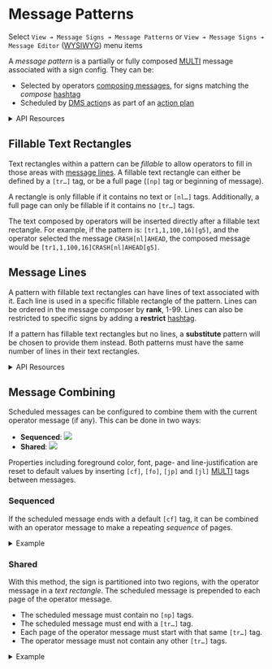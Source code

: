 # Message Patterns

Select `View ➔ Message Signs ➔ Message Patterns` or
`View ➔ Message Signs ➔ Message Editor` ([WYSIWYG]) menu items

A _message pattern_ is a partially or fully composed [MULTI] message associated
with a sign config.  They can be:

* Selected by operators [composing messages], for signs matching the _compose_
  [hashtag]
* Scheduled by [DMS action]s as part of an [action plan]

<details>
<summary>API Resources</summary>

* `iris/api/msg_pattern` (minimal)
* `iris/api/msg_pattern/{name}` (full)

| Access       | Minimal          | Full          |
|--------------|------------------|---------------|
| 👁️  View      | name             |               |
| 👉 Operate   |                  |               |
| 💡 Manage    | compose\_hashtag | flash\_beacon |
| 🔧 Configure | multi            |               |

</details>

## Fillable Text Rectangles

Text rectangles within a pattern can be _fillable_ to allow operators to fill
in those areas with [message lines](#message-lines).  A fillable text rectangle
can either be defined by a `[tr…]` tag, or be a full page (`[np]` tag or
beginning of message).

A rectangle is only fillable if it contains no text or `[nl…]` tags.
Additionally, a full page can only be fillable if it contains no `[tr…]` tags.

The text composed by operators will be inserted directly after a fillable text
rectangle.  For example, if the pattern is: `[tr1,1,100,16][g5]`, and the
operator selected the message `CRASH[nl]AHEAD`, the composed message would
be `[tr1,1,100,16]CRASH[nl]AHEAD[g5]`.

## Message Lines

A pattern with fillable text rectangles can have lines of text associated with
it.  Each line is used in a specific fillable rectangle of the pattern.  Lines
can be ordered in the message composer by **rank**, 1-99.  Lines can also be
restricted to specific signs by adding a **restrict** [hashtag].

If a pattern has fillable text rectangles but no lines, a **substitute**
pattern will be chosen to provide them instead.  Both patterns must have the
same number of lines in their text rectangles.

<details>
<summary>API Resources</summary>

* `iris/api/msg_line` (minimal)
* `iris/api/msg_line/{name}` (full)

| Access       | Minimal                   | Full |
|--------------|---------------------------|------|
| 👁️  View      | name                      |      |
| 👉 Operate   |                           |      |
| 💡 Manage    | restrict\_hashtag         | rank |
| 🔧 Configure | msg\_pattern, line, multi |      |

</details>

## Message Combining

Scheduled messages can be configured to combine them with the current operator
message (if any).  This can be done in two ways:

- **Sequenced**: ![](images/msg_combined_sequenced.gif)
- **Shared**: ![](images/msg_combined_shared.gif)

Properties including foreground color, font, page- and line-justification are
reset to default values by inserting `[cf]`, `[fo]`, `[jp]` and `[jl]` [MULTI]
tags between messages.

### Sequenced

If the scheduled message ends with a default `[cf]` tag, it can be combined
with an operator message to make a repeating _sequence_ of pages.

<details>
<summary>Example</summary>

- Scheduled message:
  `[cr1,1,160,54,0,0,125][cr1,18,160,1,255,255,255][tr1,1,160,17][cf255,255,255][fo5][jp3]TRUCK PARKING[tr4,24,154,30][jl2]REST AREA[jl4]4 MI[nl5][jl2]SPACES OPEN[jl4]10[cf]`
- Operator message:
  `STALLED VEHICLE[nl]IN RIGHT LANE[nl]USE CAUTION`
- Combined message:
  `[cr1,1,160,54,0,0,125][cr1,18,160,1,255,255,255][tr1,1,160,17][cf255,255,255][fo5][jp3]TRUCK PARKING[tr4,24,154,30][jl2]REST AREA[jl4]4 MI[nl5][jl2]SPACES OPEN[jl4]10[cf][np][fo][jp][jl]STALLED VEHICLE[nl]IN RIGHT LANE[nl]USE CAUTION`

</details>

### Shared

With this method, the sign is partitioned into two regions, with the operator
message in a _text rectangle_.  The scheduled message is prepended to each page
of the operator message.

- The scheduled message must contain no `[np]` tags.
- The scheduled message must end with a `[tr…]` tag.
- Each page of the operator message must start with that same `[tr…]` tag.
- The operator message must not contain any other `[tr…]` tags.

<details>
<summary>Example</summary>

- Scheduled message:
  `[cr1,1,240,24,1,23,9][cf250,250,250][fo13][tr1,5,240,18][jl3]EXPRESS LANE[tr1,31,240,40]OPEN TO ALL[nl6]TRAFFIC[g7,110,75][cr241,1,2,96,255,255,255][tr243,1,350,96]`
- Operator message:
  `[tr243,1,350,96]STALLED VEHICLE[nl]IN RIGHT LANE[nl]USE CAUTION`
- Combined message:
  `[cr1,1,240,24,1,23,9][cf250,250,250][fo13][tr1,5,240,18][jl3]EXPRESS LANE[tr1,31,240,40]OPEN TO ALL[nl6]TRAFFIC[g7,110,75][cr241,1,2,96,255,255,255][tr243,1,350,96][cf][fo][jp][jl]STALLED VEHICLE[nl]IN RIGHT LANE[nl]USE CAUTION`

</details>


[action plan]: action_plans.html
[composing messages]: dms.html#composing-messages
[DMS action]: action_plans.html#dms-actions
[hashtag]: hashtags.html
[MULTI]: multi.html
[WYSIWYG]: wysiwyg.html
